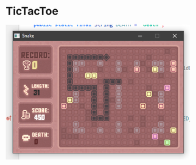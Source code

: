 # TicTacToe

![Screenshot](https://raw.githubusercontent.com/boneferz/Snake/master/Screenshot_13.png)

